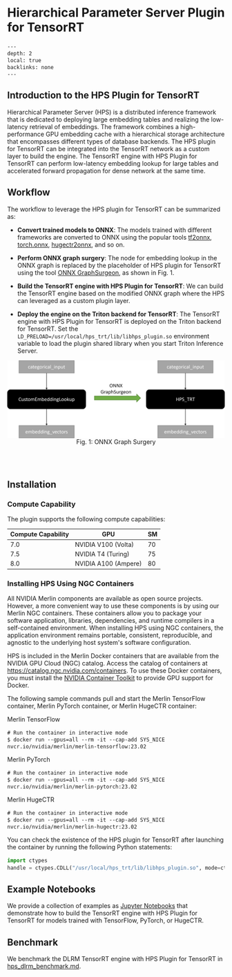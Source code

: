 # Hierarchical Parameter Server Plugin for TensorRT

```{contents}
---
depth: 2
local: true
backlinks: none
---
```

## Introduction to the HPS Plugin for TensorRT

Hierarchical Parameter Server (HPS) is a distributed inference framework that is dedicated to deploying large embedding tables and realizing the low-latency retrieval of embeddings.
The framework combines a high-performance GPU embedding cache with a hierarchical storage architecture that encompasses different types of database backends.
The HPS plugin for TensorRT can be integrated into the TensorRT network as a custom layer to build the engine. The TensorRT engine with HPS Plugin for TensorRT can perform low-latency embedding lookup for large tables and accelerated forward propagation for dense network at the same time.

## Workflow

The workflow to leverage the HPS plugin for TensorRT can be summarized as:

* **Convert trained models to ONNX**: The models trained with different frameworks are converted to ONNX using the popular tools [tf2onnx](https://github.com/onnx/tensorflow-onnx), [torch.onnx](https://github.com/pytorch/pytorch/tree/master/torch/onnx), [hugectr2onnx](https://github.com/NVIDIA-Merlin/HugeCTR/tree/main/onnx_converter), and so on.

* **Perform ONNX graph surgery**: The node for embedding lookup in the ONNX graph is replaced by the placeholder of HPS plugin for TensorRT using the tool [ONNX GraphSurgeon](https://github.com/NVIDIA/TensorRT/tree/main/tools/onnx-graphsurgeon), as shown in Fig. 1.

* **Build the TensorRT engine with HPS Plugin for TensorRT**: We can build the TensorRT engine based on the modified ONNX graph where the HPS can leveraged as a custom plugin layer.

* **Deploy the engine on the Triton backend for TensorRT**: The TensorRT engine with HPS Plugin for TensorRT is deployed on the Triton backend for TensorRT. Set the `LD_PRELOAD=/usr/local/hps_trt/lib/libhps_plugin.so` environment variable to load the plugin shared library when you start Triton Inference Server.

<img src="hps_trt_user_guide_src/graph_surgeon.png" alt="Logical diagram of using ONNX GraphSurgeon to set the embedding lookup to the HPS plugin for TensorRT" width="720px" style="display:block;margin-left:auto;margin-right:auto;"/>

<div style="text-align:center;">Fig. 1: ONNX Graph Surgery</div>

<br></br>

## Installation

### Compute Capability

The plugin supports the following compute capabilities:

| Compute Capability | GPU                  | SM |
|--------------------|----------------------|-----|
| 7.0                | NVIDIA V100 (Volta)  | 70  |
| 7.5                | NVIDIA T4 (Turing)   | 75  |
| 8.0                | NVIDIA A100 (Ampere) | 80  |

### Installing HPS Using NGC Containers

All NVIDIA Merlin components are available as open source projects. However, a more convenient way to use these components is by using our Merlin NGC containers. These containers allow you to package your software application, libraries, dependencies, and runtime compilers in a self-contained environment. When installing HPS using NGC containers, the application environment remains portable, consistent, reproducible, and agnostic to the underlying host system's software configuration.

HPS is included in the Merlin Docker containers that are available from the NVIDIA GPU Cloud (NGC) catalog.
Access the catalog of containers at <https://catalog.ngc.nvidia.com/containers>.
To use these Docker containers, you must install the [NVIDIA Container Toolkit](https://github.com/NVIDIA/nvidia-docker) to provide GPU support for Docker.

The following sample commands pull and start the Merlin TensorFlow container, Merlin PyTorch container, or Merlin HugeCTR container:

Merlin TensorFlow
```shell
# Run the container in interactive mode
$ docker run --gpus=all --rm -it --cap-add SYS_NICE nvcr.io/nvidia/merlin/merlin-tensorflow:23.02
```

Merlin PyTorch
```shell
# Run the container in interactive mode
$ docker run --gpus=all --rm -it --cap-add SYS_NICE nvcr.io/nvidia/merlin/merlin-pytorch:23.02
```

Merlin HugeCTR
```shell
# Run the container in interactive mode
$ docker run --gpus=all --rm -it --cap-add SYS_NICE nvcr.io/nvidia/merlin/merlin-hugectr:23.02
```

You can check the existence of the HPS plugin for TensorRT after launching the container by running the following Python statements:
```python
import ctypes
handle = ctypes.CDLL("/usr/local/hps_trt/lib/libhps_plugin.so", mode=ctypes.RTLD_GLOBAL)
```

## Example Notebooks

We provide a collection of examples as [Jupyter Notebooks](../hps_trt/notebooks/index.md) that demonstrate how to build the TensorRT engine with HPS Plugin for TensorRT for models trained with TensorFlow, PyTorch, or HugeCTR.

## Benchmark

We benchmark the DLRM TensorRT engine with HPS Plugin for TensorRT in [hps_dlrm_benchmark.md](./hps_dlrm_benchmark.md).

